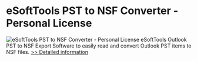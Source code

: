 # eSoftTools PST to NSF Converter - Personal License
![eSoftTools PST to NSF Converter - Personal License](https://mycommerce.akamaized.net/api/pimages/P300877017/BIG/300877017.GIF)
eSoftTools Outlook PST to NSF Export Software to easily read and convert Outlook PST items to NSF files.
[>> Detailed information](https://secure.shareit.com/shareit/product.html?productid=300877017&affiliateid=200057808)